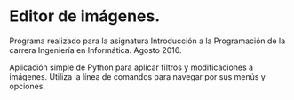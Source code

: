 # Editor de imágenes.
Programa realizado para la asignatura Introducción a la Programación de la carrera Ingeniería en Informática. Agosto 2016.

Aplicación simple de Python para aplicar filtros y modificaciones a imágenes. Utiliza la línea de comandos para navegar por sus menús y opciones.
